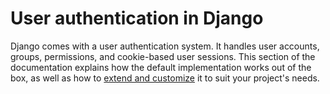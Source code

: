# User authentication in Django

Django comes with a user authentication system. It handles user accounts, groups, permissions, and cookie-based user sessions. This section of the documentation explains how the default implementation works out of the box, as well as how to [extend and customize]() it to suit your project's needs. <!-- next module -->